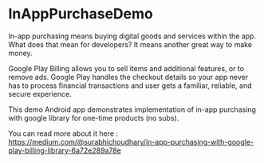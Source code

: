 # InAppPurchaseDemo
In-app purchasing means buying digital goods and services within the app. What does that mean for developers? 
It means another great way to make money. 

Google Play Billing allows you to sell items and additional features, or to remove ads. 
Google Play handles the checkout details so your app never has to process financial transactions and user gets a familiar, 
reliable, and secure experience.

This demo Android app demonstrates implementation of in-app purchasing with google library for one-time products (no subs).

You can read more about it here : https://medium.com/@surabhichoudhary/in-app-purchasing-with-google-play-billing-library-6a72e289a78e
